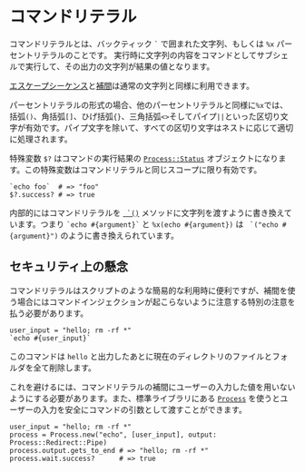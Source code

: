 # コマンドリテラル

コマンドリテラルとは、バックティック `` ` `` で囲まれた文字列、もしくは `%x` パーセントリテラルのことです。
実行時に文字列の内容をコマンドとしてサブシェルで実行して、その出力の文字列が結果の値となります。

[エスケープシーケンス](./string.md#escaping)と[補間](./string.md#interpolation)は通常の文字列と同様に利用できます。

パーセントリテラルの形式の場合、他のパーセントリテラルと同様に`%x`では、括弧`()`、角括弧`[]`、ひげ括弧`{}`、三角括弧`<>`そしてパイプ`||`といった区切り文字が有効です。パイプ文字を除いて、すべての区切り文字はネストに応じて適切に処理されます。

特殊変数 `$?` はコマンドの実行結果の [`Process::Status`](https://crystal-lang.org/api/0.27.0/Process/Status.html) オブジェクトになります。この特殊変数はコマンドリテラルと同じスコープに限り有効です。

```cr
`echo foo`  # => "foo"
$?.success? # => true
```

内部的にはコマンドリテラルを [`` `()``](https://crystal-lang.org/api/latest/toplevel.html#%60(command):String-class-method) メソッドに文字列を渡すように書き換えています。つまり `` `echo #{argument}` `` と `%x(echo #{argument})` は `` `("echo #{argument}")`` のように書き換えられています。

## セキュリティ上の懸念

コマンドリテラルはスクリプトのような簡易的な利用時に便利ですが、補間を使う場合にはコマンドインジェクションが起こらないように注意する特別の注意を払う必要があります。

```cr
user_input = "hello; rm -rf *"
`echo #{user_input}`
```

このコマンドは `hello` と出力したあとに現在のディレクトリのファイルとフォルダを全て削除します。

これを避けるには、コマンドリテラルの補間にユーザーの入力した値を用いないようにする必要があります。また、標準ライブラリにある [`Process`](https://crystal-lang.org/api/latest/Process.html) を使うとユーザーの入力を安全にコマンドの引数として渡すことができます。

```cr
user_input = "hello; rm -rf *"
process = Process.new("echo", [user_input], output: Process::Redirect::Pipe)
process.output.gets_to_end # => "hello; rm -rf *"
process.wait.success?      # => true
```
